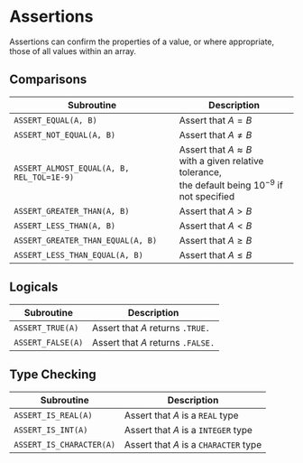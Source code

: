 # Assertions

Assertions can confirm the properties of a value, or where appropriate, those of all values within an array.

## Comparisons
|**Subroutine**|**Description**|
|----|----|
| `ASSERT_EQUAL(A, B)` | Assert that $A = B$ |
| `ASSERT_NOT_EQUAL(A, B)` | Assert that $A \neq B$ |
|`ASSERT_ALMOST_EQUAL(A, B, REL_TOL=1E-9)` | Assert that $A \approx B$<br>with a given relative tolerance,<br>the default being $10^{-9}$ if not specified|
| `ASSERT_GREATER_THAN(A, B)` | Assert that $A \gt B$ |
| `ASSERT_LESS_THAN(A, B)` | Assert that $A \lt B$ |
| `ASSERT_GREATER_THAN_EQUAL(A, B)` | Assert that $A \geq B$ |
| `ASSERT_LESS_THAN_EQUAL(A, B)` | Assert that $A \leq B$ |

## Logicals
|**Subroutine**|**Description**|
|----|----|
|`ASSERT_TRUE(A)` | Assert that $A$ returns `.TRUE.` |
|`ASSERT_FALSE(A)`| Assert that $A$ returns `.FALSE.`|

## Type Checking
|**Subroutine**|**Description**|
|----|----|
|`ASSERT_IS_REAL(A)` | Assert that $A$ is a `REAL` type |
|`ASSERT_IS_INT(A)` | Assert that $A$ is a `INTEGER` type |
|`ASSERT_IS_CHARACTER(A)` | Assert that $A$ is a `CHARACTER` type |